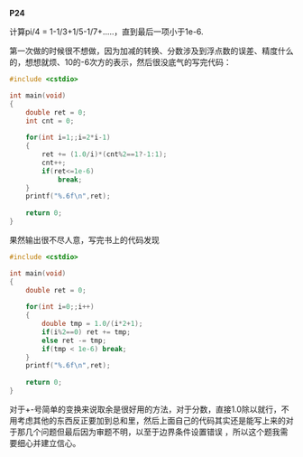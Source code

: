 __P24__

计算pi/4 = 1-1/3+1/5-1/7+.....，直到最后一项小于1e-6.

第一次做的时候很不想做，因为加减的转换、分数涉及到浮点数的误差、精度什么的，想想就烦、10的-6次方的表示，然后很没底气的写完代码：
```C++
#include <cstdio>

int main(void)
{
	double ret = 0;
	int cnt = 0;
	
	for(int i=1;;i=2*i-1)
	{
		ret += (1.0/i)*(cnt%2==1?-1:1);
		cnt++;
		if(ret<=1e-6)
			break;
	}
	printf("%.6f\n",ret);
	
	return 0;
}
```
果然输出很不尽人意，写完书上的代码发现
```C++
#include <cstdio>

int main(void)
{
	double ret = 0;
	
	for(int i=0;;i++)
	{
		double tmp = 1.0/(i*2+1);
		if(i%2==0) ret += tmp;
		else ret -= tmp;
		if(tmp < 1e-6) break;
	}
	printf("%.6f\n",ret);
	
	return 0;
}
```
对于+-号简单的变换来说取余是很好用的方法，对于分数，直接1.0除以就行，不用考虑其他的东西反正要加到总和里，然后上面自己的代码其实还是能写上来的对于那几个问题但最后因为审题不明，以至于边界条件设置错误
，所以这个题我需要细心并建立信心。
